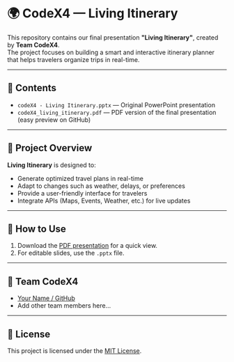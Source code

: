 # 🌍 CodeX4 — Living Itinerary

This repository contains our final presentation **"Living Itinerary"**, created by **Team CodeX4**.  
The project focuses on building a smart and interactive itinerary planner that helps travelers organize trips in real-time.

---

## 📑 Contents
- `codeX4 - Living Itinerary.pptx` — Original PowerPoint presentation  
- `codeX4_living_itinerary.pdf` — PDF version of the final presentation (easy preview on GitHub)

---

## 🎯 Project Overview
**Living Itinerary** is designed to:
- Generate optimized travel plans in real-time  
- Adapt to changes such as weather, delays, or preferences  
- Provide a user-friendly interface for travelers  
- Integrate APIs (Maps, Events, Weather, etc.) for live updates  

---

## 🚀 How to Use
1. Download the [PDF presentation](./codeX4_living_itinerary.pdf) for a quick view.  
2. For editable slides, use the `.pptx` file.  

---

## 👥 Team CodeX4
- [Your Name / GitHub](https://github.com/itsjayeshk)  
- Add other team members here...  

---

## 📌 License
This project is licensed under the [MIT License](./LICENSE).
